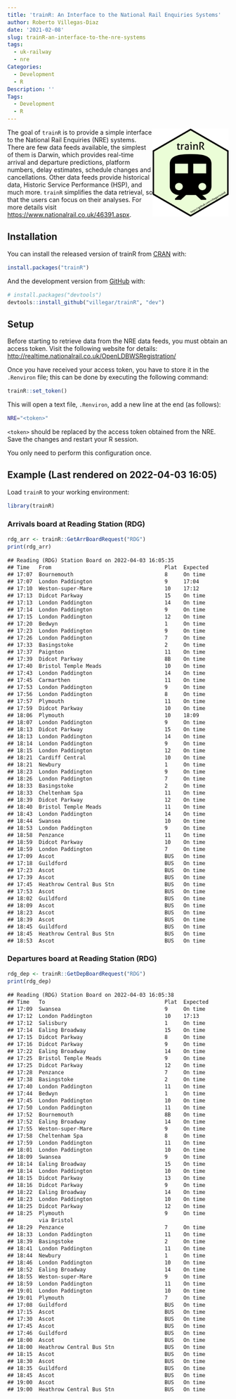 ```yaml
---
title: 'trainR: An Interface to the National Rail Enquiries Systems'
author: Roberto Villegas-Diaz
date: '2021-02-08'
slug: trainR-an-interface-to-the-nre-systems
tags:
  - uk-railway
  - nre
Categories:
  - Development
  - R
Description: ''
Tags:
  - Development
  - R
---
```


<img src="https://raw.githubusercontent.com/villegar/trainR/main/inst/images/logo.png" alt="logo" align="right" height=200px/>

The goal of `trainR` is to provide a simple interface to the 
National Rail Enquiries (NRE) systems. There are few data feeds 
available, the simplest of them is Darwin, which provides real-time 
arrival and departure predictions, platform numbers, delay estimates, 
schedule changes and cancellations. Other data feeds provide historical 
data, Historic Service Performance (HSP), and much more. `trainR` 
simplifies the data retrieval, so that the users can focus on their 
analyses. For more details visit 
https://www.nationalrail.co.uk/46391.aspx.

## Installation

You can install the released version of trainR from [CRAN](https://CRAN.R-project.org) with:

``` r
install.packages("trainR")
```

And the development version from [GitHub](https://github.com/) with:

``` r
# install.packages("devtools")
devtools::install_github("villegar/trainR", "dev")
```

## Setup
Before starting to retrieve data from the NRE data feeds, you must obtain an access token. 
Visit the following website for details: http://realtime.nationalrail.co.uk/OpenLDBWSRegistration/

Once you have received your access token, you have to store it in the `.Renviron` file; this can be 
done by executing the following command:


```r
trainR::set_token()
```

This will open a text file, `.Renviron`, add a new line at the end (as follows):

```bash
NRE="<token>"
```

`<token>` should be replaced by the access token obtained from the NRE. Save the changes and restart 
your R session.

You only need to perform this configuration once.

## Example (Last rendered on 2022-04-03 16:05)

Load `trainR` to your working environment:

```r
library(trainR)
```

### Arrivals board at Reading Station (RDG)


```r
rdg_arr <- trainR::GetArrBoardRequest("RDG")
print(rdg_arr)
```

```
## Reading (RDG) Station Board on 2022-04-03 16:05:35
## Time   From                                    Plat  Expected
## 17:07  Bournemouth                             8     On time
## 17:07  London Paddington                       9     17:04
## 17:10  Weston-super-Mare                       10    17:12
## 17:13  Didcot Parkway                          15    On time
## 17:13  London Paddington                       14    On time
## 17:14  London Paddington                       9     On time
## 17:15  London Paddington                       12    On time
## 17:20  Bedwyn                                  1     On time
## 17:23  London Paddington                       9     On time
## 17:26  London Paddington                       7     On time
## 17:33  Basingstoke                             2     On time
## 17:37  Paignton                                11    On time
## 17:39  Didcot Parkway                          8B    On time
## 17:40  Bristol Temple Meads                    10    On time
## 17:43  London Paddington                       14    On time
## 17:45  Carmarthen                              11    On time
## 17:53  London Paddington                       9     On time
## 17:56  London Paddington                       8     On time
## 17:57  Plymouth                                11    On time
## 17:59  Didcot Parkway                          10    On time
## 18:06  Plymouth                                10    18:09
## 18:07  London Paddington                       9     On time
## 18:13  Didcot Parkway                          15    On time
## 18:13  London Paddington                       14    On time
## 18:14  London Paddington                       9     On time
## 18:15  London Paddington                       12    On time
## 18:21  Cardiff Central                         10    On time
## 18:21  Newbury                                 1     On time
## 18:23  London Paddington                       9     On time
## 18:26  London Paddington                       7     On time
## 18:33  Basingstoke                             2     On time
## 18:33  Cheltenham Spa                          11    On time
## 18:39  Didcot Parkway                          12    On time
## 18:40  Bristol Temple Meads                    11    On time
## 18:43  London Paddington                       14    On time
## 18:44  Swansea                                 10    On time
## 18:53  London Paddington                       9     On time
## 18:58  Penzance                                11    On time
## 18:59  Didcot Parkway                          10    On time
## 18:59  London Paddington                       7     On time
## 17:09  Ascot                                   BUS   On time
## 17:18  Guildford                               BUS   On time
## 17:23  Ascot                                   BUS   On time
## 17:39  Ascot                                   BUS   On time
## 17:45  Heathrow Central Bus Stn                BUS   On time
## 17:53  Ascot                                   BUS   On time
## 18:02  Guildford                               BUS   On time
## 18:09  Ascot                                   BUS   On time
## 18:23  Ascot                                   BUS   On time
## 18:39  Ascot                                   BUS   On time
## 18:45  Guildford                               BUS   On time
## 18:45  Heathrow Central Bus Stn                BUS   On time
## 18:53  Ascot                                   BUS   On time
```

### Departures board at Reading Station (RDG)


```r
rdg_dep <- trainR::GetDepBoardRequest("RDG")
print(rdg_dep)
```

```
## Reading (RDG) Station Board on 2022-04-03 16:05:38
## Time   To                                      Plat  Expected
## 17:09  Swansea                                 9     On time
## 17:12  London Paddington                       10    17:13
## 17:12  Salisbury                               1     On time
## 17:14  Ealing Broadway                         15    On time
## 17:15  Didcot Parkway                          8     On time
## 17:16  Didcot Parkway                          9     On time
## 17:22  Ealing Broadway                         14    On time
## 17:25  Bristol Temple Meads                    9     On time
## 17:25  Didcot Parkway                          12    On time
## 17:28  Penzance                                7     On time
## 17:38  Basingstoke                             2     On time
## 17:40  London Paddington                       11    On time
## 17:44  Bedwyn                                  1     On time
## 17:45  London Paddington                       10    On time
## 17:50  London Paddington                       11    On time
## 17:52  Bournemouth                             8B    On time
## 17:52  Ealing Broadway                         14    On time
## 17:55  Weston-super-Mare                       9     On time
## 17:58  Cheltenham Spa                          8     On time
## 17:59  London Paddington                       11    On time
## 18:01  London Paddington                       10    On time
## 18:09  Swansea                                 9     On time
## 18:14  Ealing Broadway                         15    On time
## 18:14  London Paddington                       10    On time
## 18:15  Didcot Parkway                          13    On time
## 18:16  Didcot Parkway                          9     On time
## 18:22  Ealing Broadway                         14    On time
## 18:23  London Paddington                       10    On time
## 18:25  Didcot Parkway                          12    On time
## 18:25  Plymouth                                9     On time
##        via Bristol                             
## 18:29  Penzance                                7     On time
## 18:33  London Paddington                       11    On time
## 18:39  Basingstoke                             2     On time
## 18:41  London Paddington                       11    On time
## 18:44  Newbury                                 1     On time
## 18:46  London Paddington                       10    On time
## 18:52  Ealing Broadway                         14    On time
## 18:55  Weston-super-Mare                       9     On time
## 18:59  London Paddington                       11    On time
## 19:01  London Paddington                       10    On time
## 19:01  Plymouth                                7     On time
## 17:08  Guildford                               BUS   On time
## 17:15  Ascot                                   BUS   On time
## 17:30  Ascot                                   BUS   On time
## 17:45  Ascot                                   BUS   On time
## 17:46  Guildford                               BUS   On time
## 18:00  Ascot                                   BUS   On time
## 18:00  Heathrow Central Bus Stn                BUS   On time
## 18:15  Ascot                                   BUS   On time
## 18:30  Ascot                                   BUS   On time
## 18:35  Guildford                               BUS   On time
## 18:45  Ascot                                   BUS   On time
## 19:00  Ascot                                   BUS   On time
## 19:00  Heathrow Central Bus Stn                BUS   On time
```
